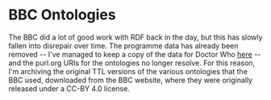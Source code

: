 BBC Ontologies
==============

The BBC did a lot of good work with RDF back in the day, but this has
slowly fallen into disrepair over time. The programme data has already
been removed -- I've managed to keep a copy of the data for Doctor Who
[here](https://github.com/ads04r/doctor-who-rdf) -- and the purl.org
URIs for the ontologies no longer resolve. For this reason, I'm archiving
the original TTL versions of the various ontologies that the BBC used,
downloaded from the BBC website, where they were originally released
under a CC-BY 4.0 license.
